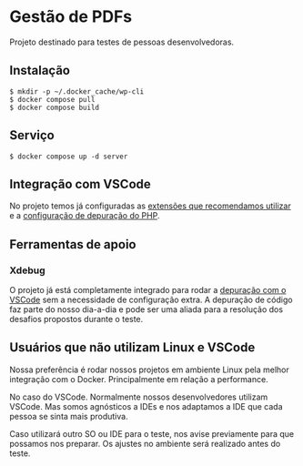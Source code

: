 # Gestão de PDFs

Projeto destinado para testes de pessoas desenvolvedoras.

## Instalação

```
$ mkdir -p ~/.docker_cache/wp-cli
$ docker compose pull
$ docker compose build
```

## Serviço

```
$ docker compose up -d server
```

## Integração com VSCode

No projeto temos já configuradas as [extensões que recomendamos utilizar](.vscode/launch.json) e a [configuração de depuração do PHP](.vscode/launch.json).

## Ferramentas de apoio

### Xdebug

O projeto já está completamente integrado para rodar a [depuração com o VSCode](https://code.visualstudio.com/docs/editor/debugging) sem a necessidade de configuração extra. A depuração de código faz parte do nosso dia-a-dia e pode ser uma aliada para a resolução dos desafios propostos durante o teste.

## Usuários que não utilizam Linux e VSCode

Nossa preferência é rodar nossos projetos em ambiente Linux pela melhor integração com o Docker. Principalmente em relação a performance.

No caso do VSCode. Normalmente nossos desenvolvedores utilizam VSCode. Mas somos agnósticos a IDEs e nos adaptamos a IDE que cada pessoa se sinta mais produtiva.

Caso utilizará outro SO ou IDE para o teste, nos avise previamente para que possamos nos preparar. Os ajustes no ambiente será realizado antes do teste.
